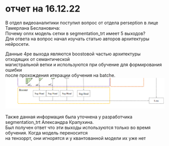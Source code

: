 # отчет на 16.12.22

В отдел видеоаналитики поступил вопрос от отдела perseption в лице Тамерлана Беслановича:    
Почему onnx модель сетки в segmentation_trt имеет 5 выходов?   
Для ответа на вопрос начал изучать статью авторов архитектуры нейросети.   

Данные 4ре выхода являются boostовой частью архитектуры отходящих от семантической   
магистральной ветки и используются при обучение для формирования ошибки   
после прохождения итерации обучения на batche.    
![1.png](16_12_22/1.png)  

Также данная информация была уточнена у разработчика segmentation_trt Александра Крапухина.  
Был получен ответ что эти выходы используются только во время обучения. Когда модель переносится   
на тензоррт, они игнорятся и у квантованной модели их уже нет
